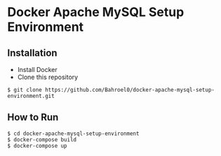 # Docker Apache MySQL Setup Environment

## Installation
* Install Docker
* Clone this repository
```
$ git clone https://github.com/Bahroel0/docker-apache-mysql-setup-environment.git
```

## How to Run
```
$ cd docker-apache-mysql-setup-environment
$ docker-compose build
$ docker-compose up